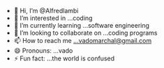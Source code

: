 - 👋 Hi, I’m @Alfredlambi
- 👀 I’m interested in ...coding
- 🌱 I’m currently learning ...software engineering
- 💞️ I’m looking to collaborate on ...coding programs
- 📫 How to reach me ...vadomarchal@gmail.com
- 😄 Pronouns: ...vado
- ⚡ Fun fact: ...the world is confused

<!---
Alfredlambi/Alfredlambi is a ✨ special ✨ repository because its `README.md` (this file) appears on your GitHub profile.
You can click the Preview link to take a look at your changes.
--->
